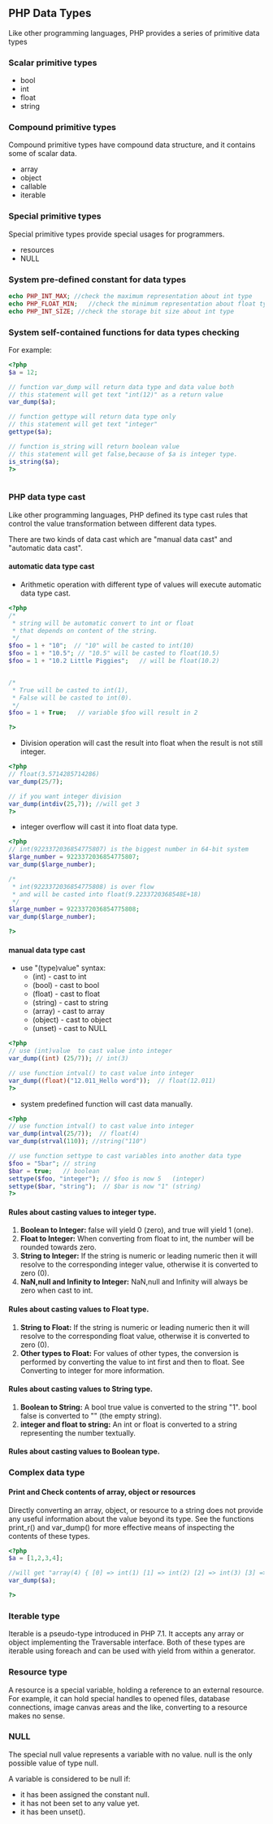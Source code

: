 ## PHP Data Types

Like other programming languages, PHP provides a series of primitive data types


### Scalar primitive types
- bool
- int 
- float
- string

### Compound primitive types
Compound primitive types have compound data structure, and it contains some of scalar data.

- array
- object
- callable
- iterable

### Special primitive types

Special primitive types provide special usages for programmers.

- resources
- NULL


### System pre-defined constant for data types

```php
echo PHP_INT_MAX; //check the maximum representation about int type
echo PHP_FLOAT_MIN;   //check the minimum representation about float type
echo PHP_INT_SIZE; //check the storage bit size about int type

```

### System self-contained functions for data types checking

For example:

```php
<?php
$a = 12;

// function var_dump will return data type and data value both
// this statement will get text "int(12)" as a return value
var_dump($a);

// function gettype will return data type only
// this statement will get text "integer"
gettype($a);

// function is_string will return boolean value
// this statement will get false,because of $a is integer type.
is_string($a);
?>



```




### PHP data type cast

Like other programming languages, PHP defined its type cast rules that control the value transformation between different data types.

There are two kinds of data cast which are "manual data cast" and "automatic data cast".

#### automatic data type cast
- Arithmetic operation with different type of values will execute automatic data type cast.

```php
<?php
/*
 * string will be automatic convert to int or float 
 * that depends on content of the string.
 */
$foo = 1 + "10";  // "10" will be casted to int(10)
$foo = 1 + "10.5"; // "10.5" will be casted to float(10.5)
$foo = 1 + "10.2 Little Piggies";   // will be float(10.2)


/*
 * True will be casted to int(1),
 * False will be casted to int(0).
 */
$foo = 1 + True;   // variable $foo will result in 2 

?>
```

- Division operation will cast the result into float when the result is not still integer.

```php
<?php
// float(3.5714285714286)
var_dump(25/7);         

// if you want integer division
var_dump(intdiv(25,7)); //will get 3
?>
```

- integer overflow will cast it into float data type.

```php
<?php
// int(9223372036854775807) is the biggest number in 64-bit system
$large_number = 9223372036854775807;
var_dump($large_number);       

/*
 * int(9223372036854775808) is over flow
 * and will be casted into float(9.2233720368548E+18)
 */   
$large_number = 9223372036854775808;
var_dump($large_number);                     

?>
```


#### manual data type cast

- use "(type)value" syntax:
   - (int) - cast to int
   - (bool) - cast to bool
   - (float) - cast to float
   - (string) - cast to string
   - (array) - cast to array
   - (object) - cast to object
   - (unset) - cast to NULL


```php
<?php
// use (int)value  to cast value into integer
var_dump((int) (25/7)); // int(3)

// use function intval() to cast value into integer
var_dump((float)("12.011_Hello word"));  // float(12.011)
?>
```

- system predefined function will cast data manually.

```php
<?php
// use function intval() to cast value into integer
var_dump(intval(25/7));  // float(4)
var_dump(strval(110)); //string("110")

// use function settype to cast variables into another data type
$foo = "5bar"; // string
$bar = true;   // boolean
settype($foo, "integer"); // $foo is now 5   (integer)
settype($bar, "string");  // $bar is now "1" (string)
?>
```


#### Rules about casting values to integer type.

1. **Boolean to Integer:** false will yield 0 (zero), and true will yield 1 (one).
2. **Float to Integer:** When converting from float to int, the number will be rounded towards zero.
3. **String to Integer:** If the string is numeric or leading numeric then it will resolve to the corresponding integer value, otherwise it is converted to zero (0).
4. **NaN,null and Infinity to Integer:** NaN,null and Infinity will always be zero when cast to int.

#### Rules about casting values to Float type.

1. **String to Float:** If the string is numeric or leading numeric then it will resolve to the corresponding float 
   value, otherwise it is converted to zero (0).
2. **Other types to Float:** For values of other types, the conversion is performed by converting the value to int first and then to float. See Converting to integer for more information.


#### Rules about casting values to String type.
1. **Boolean to String:** A bool true value is converted to the string "1". bool false is converted to "" (the empty 
   string).
2. **integer and float to string:** An int or float is converted to a string representing the number textually.

#### Rules about casting values to Boolean type.


### Complex data type 


#### Print and Check contents of array, object or resources

Directly converting an array, object, or resource to a string does not provide any useful information about the 
value beyond its type. See the functions print_r() and var_dump() for more effective means of inspecting the contents of these types.

```php
<?php
$a = [1,2,3,4];

//will get "array(4) { [0] => int(1) [1] => int(2) [2] => int(3) [3] => int(4) }"
var_dump($a);

?>
```

### Iterable type

Iterable is a pseudo-type introduced in PHP 7.1. It accepts any array or object implementing the Traversable interface. Both of these types are iterable using foreach and can be used with yield from within a generator.



### Resource type
A resource is a special variable, holding a reference to an external resource. For example, it can hold special 
handles to opened files, database connections, image canvas areas and the like, converting to a resource makes no sense.

### NULL 
The special null value represents a variable with no value. null is the only possible value of type null.

A variable is considered to be null if:
- it has been assigned the constant null.
- it has not been set to any value yet.
- it has been unset().
